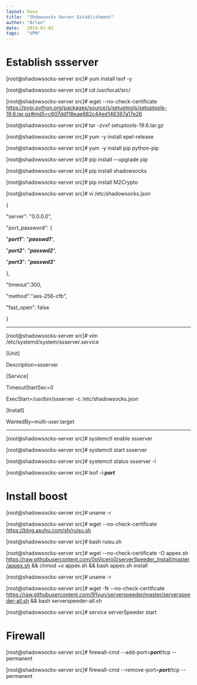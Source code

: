 ```yaml
---
layout: base
title:  "Shdowsocks Server Establishment"
author: "Arlen"
date:   2019-01-01
tags:   "VPN"
---
```


# Establish ssserver
[root@shadowsocks-server src]# yum install lsof -y

[root@shadowsocks-server src]# cd /usr/local/src/

[root@shadowsocks-server src]# wget --no-check-certificate https://pypi.python.org/packages/source/s/setuptools/setuptools-19.6.tar.gz#md5=c607dd118eae682c44ed146367a17e26

[root@shadowsocks-server src]# tar -zvxf setuptools-19.6.tar.gz

[root@shadowsocks-server src]# yum -y install epel-release

[root@shadowsocks-server src]# yum -y install pip python-pip

[root@shadowsocks-server src]# pip install –-upgrade pip

[root@shadowsocks-server src]# pip install shadowsocks

[root@shadowsocks-server src]# pip install M2Crypto

[root@shadowsocks-server src]# vi /etc/shadowsocks.json

{

"server": "0.0.0.0",

"port_password": {

"***port1***": "***passwd1***",

"***port2***": "***passwd2***",

"***port3***": "***passwd3***"

},

"timeout":300,

"method":"aes-256-cfb",

"fast_open": false

}

---
[root@shadowsocks-server src]# vim /etc/systemd/system/ssserver.service

[Unit]

Description=ssserver

[Service]

TimeoutStartSec=0

ExecStart=/usr/bin/ssserver -c /etc/shadowsocks.json

[Install]

WantedBy=multi-user.target



---

[root@shadowsocks-server src]# systemctl enable ssserver

[root@shadowsocks-server src]# systemctl start ssserver

[root@shadowsocks-server src]# systemctl status ssserver -l

[root@shadowsocks-server src]# lsof -i:***port***



# Install boost

[root@shadowsocks-server src]# uname -r

[root@shadowsocks-server src]# wget --no-check-certificate https://blog.asuhu.com/sh/ruisu.sh

[root@shadowsocks-server src]# bash ruisu.sh

[root@shadowsocks-server src]# wget --no-check-certificate -O appex.sh https://raw.githubusercontent.com/0oVicero0/serverSpeeder_Install/master/appex.sh && chmod +x appex.sh && bash appex.sh install

[root@shadowsocks-server src]# uname -r

[root@shadowsocks-server src]# wget -N --no-check-certificate https://raw.githubusercontent.com/91yun/serverspeeder/master/serverspeeder-all.sh && bash serverspeeder-all.sh

[root@shadowsocks-server src]# service serverSpeeder start



# Firewall

[root@shadowsocks-server src]# firewall-cmd --add-port=***port***/tcp --permanent

[root@shadowsocks-server src]# firewall-cmd --remove-port=***port***/tcp --permanent

